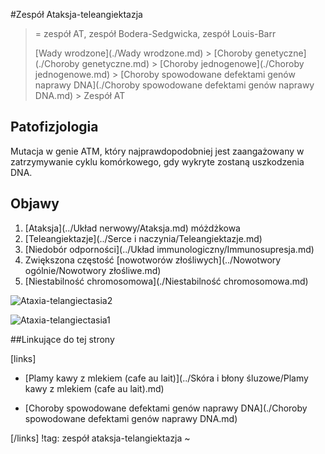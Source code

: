 #Zespół Ataksja-teleangiektazja

> = zespół AT, zespół Bodera-Sedgwicka, zespół Louis-Barr
>
>  [Wady wrodzone](./Wady wrodzone.md) > [Choroby genetyczne](./Choroby genetyczne.md) > [Choroby jednogenowe](./Choroby jednogenowe.md) > [Choroby spowodowane defektami genów naprawy DNA](./Choroby spowodowane defektami genów naprawy DNA.md) > Zespół AT



## Patofizjologia

Mutacja w genie ATM, który najprawdopodobniej jest zaangażowany w zatrzymywanie cyklu komórkowego, gdy wykryte zostaną uszkodzenia DNA.



## Objawy

1. [Ataksja](../Układ nerwowy/Ataksja.md) móżdżkowa
2. [Teleangiektazje](../Serce i naczynia/Teleangiektazje.md)
3. [Niedobór odporności](../Układ immunologiczny/Immunosupresja.md)
4. Zwiększona częstość [nowotworów złośliwych](../Nowotwory ogólnie/Nowotwory złośliwe.md)
5. [Niestabilność chromosomowa](./Niestabilność chromosomowa.md)


![Ataxia-telangiectasia2](img/1_Ataxia-telangiectasia2.png)

![Ataxia-telangiectasia1](img/1_Ataxia-telangiectasia1.png)



##Linkujące do tej strony

[links]

- [Plamy kawy z mlekiem (cafe au lait)](../Skóra i błony śluzowe/Plamy kawy z mlekiem (cafe au lait).md)

- [Choroby spowodowane defektami genów naprawy DNA](./Choroby spowodowane defektami genów naprawy DNA.md)


[/links]
!tag: zespół ataksja-telangiektazja
~


